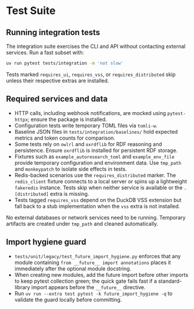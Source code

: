 # Test Suite

## Running integration tests

The integration suite exercises the CLI and API without contacting
external services. Run a fast subset with:

```bash
uv run pytest tests/integration -m 'not slow'
```

Tests marked `requires_ui`, `requires_vss`, or `requires_distributed` skip
unless their respective extras are installed.

## Required services and data

- HTTP calls, including webhook notifications, are mocked using
  `pytest-httpx`; ensure the package is installed.
- Configuration tests write temporary TOML files via `tomli-w`.
- Baseline JSON files in `tests/integration/baselines/` hold expected
  metrics and token counts for comparison.
- Some tests rely on `owlrl` and `oxrdflib` for RDF reasoning and
  persistence. Ensure `oxrdflib` is installed for persistent RDF storage.
- Fixtures such as `example_autoresearch_toml` and `example_env_file` provide
  temporary configuration and environment data. Use `tmp_path` and
  `monkeypatch` to isolate side effects in tests.
- Redis-backed scenarios use the `requires_distributed` marker. The
  `redis_client` fixture connects to a local server or spins up a
  lightweight `fakeredis` instance. Tests skip when neither service is
  available or the `.[distributed]` extra is missing.
- Tests tagged `requires_vss` depend on the DuckDB VSS extension but fall back
  to a stub implementation when the `vss` extra is not installed.

No external databases or network services need to be running. Temporary
artifacts are created under `tmp_path` and cleaned automatically.

## Import hygiene guard

- `tests/unit/legacy/test_future_import_hygiene.py` enforces that any module
  containing `from __future__ import annotations` places it immediately after
  the optional module docstring.
- When creating new modules, add the future import before other imports to keep
  pytest collection green; the quick gate fails fast if a standard-library
  import appears before the `__future__` directive.
- Run `uv run --extra test pytest -k future_import_hygiene -q` to validate the
  guard locally before committing.

